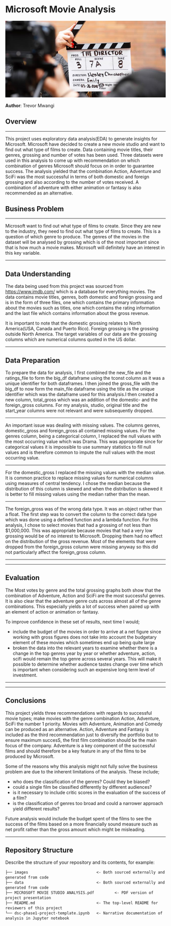 # Microsoft Movie Analysis

![director](images/director_shot.jpeg)

**Author**: Trevor Mwangi

## Overview
***

This project uses exploratory data analysis(EDA) to generate insights for Microsoft. Microsoft have decided to create a new movie studio and want to find out what type of films to create. Data containing movie titles, their genres, grossing and number of votes has been used. Three datasets were used in this analysis to come up with recommendation on which combination of genres Microsoft should focus on in order to guarantee success. The analysis yielded that the combination Action, Adventure and SciFi was the most successful in terms of both domestic and foreign grossing and also according to the number of votes received. A combination of adventure with either animation or fantasy is also recommended as an alternative.


## Business Problem
***
Microsoft want to find out what type of films to create. Since they are new to the industry, they need to find out what type of films to create. This is a question of which genre to produce. The genres of the movies in the dataset will be analysed by grossing which is of the most important since that is how much a movie makes. Microsoft will definitely have an interest in this key variable. 



***

## Data Understanding

The data being used from this project was sourced from https://www.imdb.com/ which is a database for everything movies. The data contains movie titles, genres, both domestic and foreign grossing and is in the form of three files, one which contains the primary information about the movies such as titles, one which contains the rating information and the last file which contains information about the gross revenue. 

It is important to note that the domestic grossing relates to North America(USA, Canada and Puerto Rico). Foreign grossing is the grossing outside North America. The target variables of our data are the grossing columns which are numerical columns quoted in the US dollar.
***

## Data Preparation

To prepare the data for analysis, I first combined the new_file and the ratings_file to form the big_df dataframe using the tconst column as it was a unique identifier for both dataframes. I then joined the gross_file with the big_df to now form the main_file dataframe using the title as the unique identifier which was the dataframe used for this analysis.I then created a new column, total_gross which was an addition of the domestic- and the foreign_gross columns. For my analysis, studio, original title and the start_year columns were not relevant and were subsequently dropped.
***

An important issue was dealing with missing values. The columns genres, domestic_gross and foreign_gross all contained missing values. For the genres column, being a categorical column, I replaced the null values with the most occurring value which was Drama. This was appropriate since for categorical values it is impossible to use summary statistics to fill null values and is therefore common to impute the null values with the most occurring value.
***

For the domestic_gross I replaced the missing values with the median value. It is common practice to replace missing values for numerical columns using measures of central tendency. I chose the median because the distribution of this column is skewed and when the distribution is skewed it is better to fill missing values using the median rather than the mean.
***

The foreign_gross was of the wrong data type. It was an object rather than a float. The first step was to convert the column to the correct data type which was done using a defined function and a lambda function. For this analysis, I chose to select movies that had a grossing of not less than $1,000,000. This was appropriate because movies that had a very low grossing would be of no interest to Microsoft. Dropping them had no effect on the distribution of the gross revenue. Most of the elements that were dropped from the foreign_gross column were missing anyway so this did not particularly affect the foreign_gross column.
***
***

## Evaluation

The Most votes by genre and the total grossing graphs both show that the combination of Adventure, Action and SciFi are the most successful genres. It is also clear that the adventure genre cuts across almost all of the genre combinations. This especially yields a lot of success when paired up with an element of action or animation or fantasy.

To improve confidence in these set of results, next time I would;
- include the budget of the movies in order to arrive at a net figure since working with gross figures does not take into account the budgetary element of these movies which sometimes end up being quite large
- broken the data into the relevant years to examine whether there is a change in the top genres year by year or whether adventure, action, scifi would remain the top genre across several years. This will make it possible to determine whether audience tastes change over time which is important when considering such an expensive long term level of investment.


***

***



## Conclusions

This project yields three recommendations with regards to successful movie types;
make movies with the genre combination Action, Adventure, SciFi the number 1 priority. Movies with Adventure, Animation and Comedy can be produced as an alternative. Action, Adventure and Fantasy is included as the third recommendation just to diversify the portfolio but to ensure maximum succesS, the first film combination should be the main focus of the company. Adventure is a key component of the successful films and should therefore be a key feature in any of the films to be produced by Microsoft.

Some of the reasons why this analysis might not fully solve the business problem are due to the inherent limitations of the analysis. These include;
- who does the classification of the genres? Could they be biased?
- could a single film be classified differently by different audiences?
- is it necessary to include critic scores in the evaluation of the success of a film?
- is the classification of genres too broad and could a narrower approach yield different results?

Future analysis would include the budget spent of the films to see the success of the films based on a more financially sound measure such as net profit rather than the gross amount which might be misleading.
***





## Repository Structure

Describe the structure of your repository and its contents, for example:

```
├── images                              <- Both sourced externally and generated from code
├── data                                <- Both sourced externally and generated from code
├── MICROSOFT MOVIE STUDIO ANALYSIS.pdf         <- PDF version of project presentation
├── README.md                           <- The top-level README for reviewers of this project
└── dsc-phase1-project-template.ipynb   <- Narrative documentation of analysis in Jupyter notebook

```

